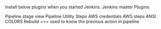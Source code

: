 Install below plugins when you started Jenkins.
Jenkins master
Plugins:

Pipeline stage view
Pipeline Utility Steps
AWS credentials
AWS steps
ANSI COLORS
Rebuild === used to know the previous action in pipeline